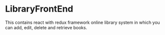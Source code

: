 # LibraryFrontEnd
This contains react with redux framework online library system in which you can add, edit, delete and retrieve books.
